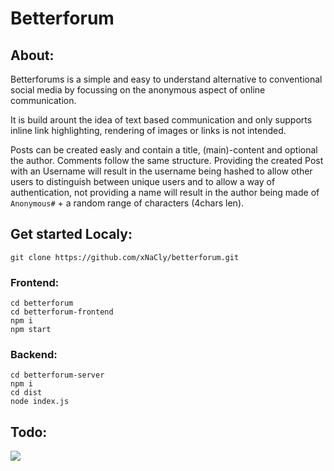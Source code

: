 # Betterforum

## About:
Betterforums is a simple and easy to understand alternative to conventional social media by focussing on the anonymous aspect of online communication.

It is build arount the idea of text based communication and only supports inline link highlighting, rendering of images or links is not intended. 

Posts can be created easly and contain a title, (main)-content and optional the author. Comments follow the same structure. 
Providing the created Post with an Username will result in the username being hashed to allow other users to distinguish between unique users and to allow a way of authentication, not providing a name will result in the author being made of `Anonymous#` + a random range of characters (4chars len).
 
## Get started Localy:
```
git clone https://github.com/xNaCly/betterforum.git
```

### Frontend:
```
cd betterforum
cd betterforum-frontend
npm i
npm start
```
### Backend:
```
cd betterforum-server
npm i
cd dist
node index.js
```

## Todo:
<img src="https://better-issues.herokuapp.com/render_issue?issue=https://github.com/xNaCly/betterforum/issues/1">
